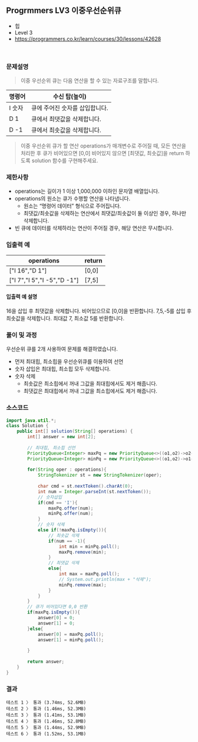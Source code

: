 ## Progrmmers LV3 이중우선순위큐
- 힙
- Level 3
- https://programmers.co.kr/learn/courses/30/lessons/42628
<br>

### 문제설명

>이중 우선순위 큐는 다음 연산을 할 수 있는 자료구조를 말합니다.

|명령어|	수신 탑(높이)|
|---|-------|
|I 숫자|	큐에 주어진 숫자를 삽입합니다.|
|D 1|	큐에서 최댓값을 삭제합니다.|
|D -1|	큐에서 최솟값을 삭제합니다.|

> 이중 우선순위 큐가 할 연산 operations가 매개변수로 주어질 때, 모든 연산을 처리한 후 큐가 비어있으면 [0,0] 비어있지 않으면 [최댓값, 최솟값]을 return 하도록 solution 함수를 구현해주세요.

### 제한사항
- operations는 길이가 1 이상 1,000,000 이하인 문자열 배열입니다.
- operations의 원소는 큐가 수행할 연산을 나타냅니다.
    - 원소는 “명령어 데이터” 형식으로 주어집니다.
    - 최댓값/최솟값을 삭제하는 연산에서 최댓값/최솟값이 둘 이상인 경우, 하나만 삭제합니다.
- 빈 큐에 데이터를 삭제하라는 연산이 주어질 경우, 해당 연산은 무시합니다.

### 입출력 예
|operations|	return|
|-------|----|
|["I 16","D 1"]|	[0,0]|
|["I 7","I 5","I -5","D -1"]	|[7,5]|

#### 입출력 예 설명
16을 삽입 후 최댓값을 삭제합니다. 비어있으므로 [0,0]을 반환합니다.
7,5,-5를 삽입 후 최솟값을 삭제합니다. 최대값 7, 최소값 5를 반환합니다.

### 풀이 및 과정
우선순위 큐를 2개 사용하여 문제를 해결하였습니다. 

- 먼저 최대힙, 최소힙을 우선순위큐를 이용하여 선언
- 숫자 삽입은 최대힙, 최소힙 모두 삭제합니다.
- 숫자 삭제
    - 최솟값은 최소힙에서 꺼내 그값을 최대힙에서도 제거 해줍니다.
    - 최댓값은 최대힙에서 꺼내 그값을 최소힙에서도 제거 해줍니다.


### 소스코드
```java
import java.util.*;
class Solution {
    public int[] solution(String[] operations) {
        int[] answer = new int[2];
        
        // 최대힙, 최소힙 선언
        PriorityQueue<Integer> maxPq = new PriorityQueue<>((o1,o2)->o2-o1);
        PriorityQueue<Integer> minPq = new PriorityQueue<>((o1,o2)->o1-o2);
        
        for(String oper : operations){
            StringTokenizer st = new StringTokenizer(oper);
            
            char cmd = st.nextToken().charAt(0);
            int num = Integer.parseInt(st.nextToken());
            // 숫자삽입
            if(cmd == 'I'){
                maxPq.offer(num);
                minPq.offer(num);
            }
            // 숫자 삭제
            else if(!maxPq.isEmpty()){
                // 최솟값 삭제
                if(num == -1){
                    int min = minPq.poll();
                    maxPq.remove(min);
                }
                // 최댓값 삭제
                else{
                    int max = maxPq.poll();
                    // System.out.println(max + "삭제");
                    minPq.remove(max);
                }
            }
        }
        // 큐가 비어있다면 0,0 반환
        if(maxPq.isEmpty()){
            answer[0] = 0;
            answer[1] = 0;
        }else{
            answer[0] = maxPq.poll();
            answer[1] = minPq.poll();
            
        }
        
        return answer;
    }
}
```

### 결과
```
테스트 1 〉	통과 (3.74ms, 52.6MB)
테스트 2 〉	통과 (1.46ms, 52.3MB)
테스트 3 〉	통과 (1.41ms, 53.1MB)
테스트 4 〉	통과 (1.46ms, 52.8MB)
테스트 5 〉	통과 (1.44ms, 52.9MB)
테스트 6 〉	통과 (1.52ms, 53.1MB)
```